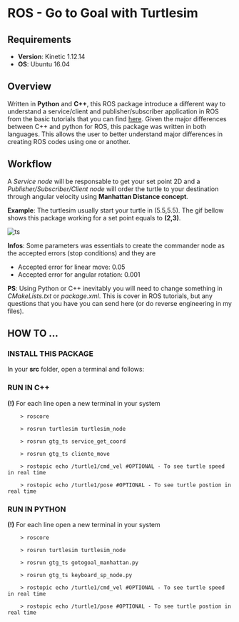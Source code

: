 # ROS - Go to Goal with Turtlesim
## Requirements
- **Version**: Kinetic 1.12.14
- **OS**: Ubuntu 16.04

## Overview
Written in **Python** and **C++**, this ROS package introduce a different way to understand a service/client and publisher/subscriber application in ROS from the basic tutorials that you can find [here](http://wiki.ros.org/ROS/Tutorials). Given the major differences between C++ and python for ROS, this package was written in both languages. This allows the user to better understand major differences in creating ROS codes using one or another.

## Workflow
A *Service node* will be responsable to get your set point 2D and a *Publisher/Subscriber/Client node* will order the turtle to your destination through angular velocity using **Manhattan Distance concept**.

**Example**: The turtlesim usually start your turtle in (5.5,5.5). The gif bellow shows this package working for a set point equals to **(2,3)**.

![ts](https://user-images.githubusercontent.com/32513366/57415098-3999e000-71d1-11e9-9e18-c5f41697a4d8.gif)
   
**Infos**:  Some parameters was essentials to create the commander node as the accepted errors (stop conditions) and they are
- Accepted error for linear move: 0.05
- Accepted error for angular rotation: 0.001
   
**PS**: Using Python or C++ inevitably you will need to change something in *CMakeLists.txt* or *package.xml*. This is cover in ROS tutorials, but any questions that you have you can send here (or do reverse engineering in my files).
   
## HOW TO ...
### INSTALL THIS PACKAGE
In your **src** folder, open a terminal and follows:


### RUN IN C++
**(!)** For each line open a new terminal in your system

        > roscore
        
        > rosrun turtlesim turtlesim_node
        
        > rosrun gtg_ts service_get_coord
        
        > rosrun gtg_ts cliente_move
        
        > rostopic echo /turtle1/cmd_vel #OPTIONAL - To see turtle speed in real time
        
        > rostopic echo /turtle1/pose #OPTIONAL - To see turtle postion in real time


### RUN IN PYTHON
**(!)** For each line open a new terminal in your system

        > roscore
        
        > rosrun turtlesim turtlesim_node
        
        > rosrun gtg_ts gotogoal_manhattan.py
        
        > rosrun gtg_ts keyboard_sp_node.py
        
        > rostopic echo /turtle1/cmd_vel #OPTIONAL - To see turtle speed in real time
        
        > rostopic echo /turtle1/pose #OPTIONAL - To see turtle postion in real time
